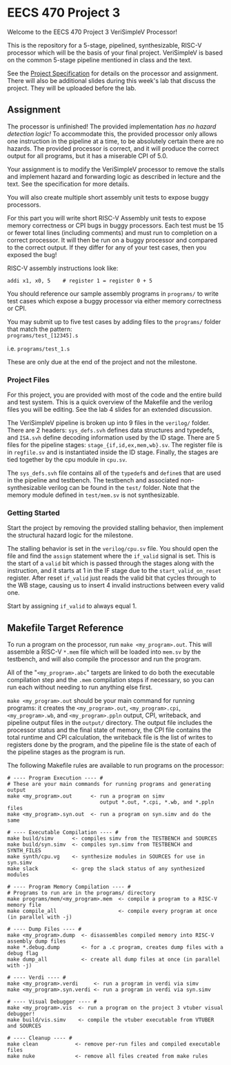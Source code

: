 
# EECS 470 Project 3

Welcome to the EECS 470 Project 3 VeriSimpleV Processor!

This is the repository for a 5-stage, pipelined, synthesizable, RISC-V
processor which will be the basis of your final project. VeriSimpleV is
based on the common 5-stage pipeline mentioned in class and the text.

See the [Project Specification](https://www.eecs.umich.edu/courses/eecs470/labs/p3_specification.pdf)
for details on the processor and assignment. There will also be
additional slides during this week's lab that discuss the project. They
will be uploaded before the lab.

## Assignment

The processor is unfinished! The provided implementation
*has no hazard detection logic!* To accommodate this, the provided
processor only allows one instruction in the pipeline at a time, to be
absolutely certain there are no hazards. The provided processor is
correct, and it will produce the correct output for all programs, but
it has a miserable CPI of 5.0.

Your assignment is to modify the VeriSimpleV processor to remove the
stalls and implement hazard and forwarding logic as described in
lecture and the text. See the specification for more details.

You will also create multiple short assembly unit tests
to expose buggy processors.

For this part you will write short RISC-V Assembly unit tests to expose
memory correctness or CPI bugs in buggy processors. Each test must be 15
or fewer total lines (including comments) and must run to completion on
a correct processor. It will then be run on a buggy processor and
compared to the correct output. If they differ for any of your test
cases, then you exposed the bug!

RISC-V assembly instructions look like:  
```
addi x1, x0, 5    # register 1 = register 0 + 5
```

You should reference our sample assembly programs in `programs/` to
write test cases which expose a buggy processor via either memory
correctness or CPI.

You may submit up to five test cases by adding files to the `programs/`
folder that match the pattern:  
`programs/test_[12345].s`

i.e. `programs/test_1.s`

These are only due at the end of the project and not the milestone.

### Project Files

For this project, you are provided with most of the code and the entire
build and test system. This is a quick overview of the Makefile and the
verilog files you will be editing. See the lab 4 slides for an extended
discussion.

The VeriSimpleV pipeline is broken up into 9 files in the `verilog/`
folder. There are 2 headers: `sys_defs.svh` defines data structures and
typedefs, and `ISA.svh` define decoding information used by the ID
stage. There are 5 files for the pipeline stages:
`stage_{if,id,ex,mem,wb}.sv`. The register file is in `regfile.sv` and
is instantiated inside the ID stage. Finally, the stages are tied
together by the cpu module in `cpu.sv`.

The `sys_defs.svh` file contains all of the `typedef`s and `define`s
that are used in the pipeline and testbench. The testbench and
associated non-synthesizable verilog can be found in the `test/`
folder. Note that the memory module defined in `test/mem.sv` is
not synthesizable.

### Getting Started

Start the project by removing the provided stalling behavior, then
implement the structural hazard logic for the milestone.

The stalling behavior is set in the `verilog/cpu.sv` file. You should
open the file and find the `assign` statement where the `if_valid`
signal is set. This is the start of a `valid` bit which is passed
through the stages along with the instruction, and it starts at 1 in the
IF stage due to the `start_valid_on_reset` register. After reset
`if_valid` just reads the valid bit that cycles through to the WB stage,
causing us to insert 4 invalid instructions between every valid one.

Start by assigning `if_valid` to always equal 1.

## Makefile Target Reference

To run a program on the processor, run `make <my_program>.out`. This
will assemble a RISC-V `*.mem` file which will be loaded into `mem.sv`
by the testbench, and will also compile the processor and run the
program.

All of the "`<my_program>.abc`" targets are linked to do both the
executable compilation step and the `.mem` compilation steps if
necessary, so you can run each without needing to run anything else
first.

`make <my_program>.out` should be your main command for running
programs: it creates the `<my_program>.out`, `<my_program>.cpi`,
`<my_program>.wb`, and `<my_program>.ppln` output, CPI, writeback, and
pipeline output files in the `output/` directory. The output file
includes the processor status and the final state of memory, the CPI
file contains the total runtime and CPI calculation, the writeback file
is the list of writes to registers done by the program, and the pipeline
file is the state of each of the pipeline stages as the program is run.

The following Makefile rules are available to run programs on the
processor:

```
# ---- Program Execution ---- #
# These are your main commands for running programs and generating output
make <my_program>.out      <- run a program on simv
                              output *.out, *.cpi, *.wb, and *.ppln files
make <my_program>.syn.out  <- run a program on syn.simv and do the same

# ---- Executable Compilation ---- #
make build/simv      <- compiles simv from the TESTBENCH and SOURCES
make build/syn.simv  <- compiles syn.simv from TESTBENCH and SYNTH_FILES
make synth/cpu.vg    <- synthesize modules in SOURCES for use in syn.simv
make slack           <- grep the slack status of any synthesized modules

# ---- Program Memory Compilation ---- #
# Programs to run are in the programs/ directory
make programs/mem/<my_program>.mem  <- compile a program to a RISC-V memory file
make compile_all                    <- compile every program at once (in parallel with -j)

# ---- Dump Files ---- #
make <my_program>.dump  <- disassembles compiled memory into RISC-V assembly dump files
make *.debug.dump       <- for a .c program, creates dump files with a debug flag
make dump_all           <- create all dump files at once (in parallel with -j)

# ---- Verdi ---- #
make <my_program>.verdi     <- run a program in verdi via simv
make <my_program>.syn.verdi <- run a program in verdi via syn.simv

# ---- Visual Debugger ---- #
make <my_program>.vis  <- run a program on the project 3 vtuber visual debugger!
make build/vis.simv    <- compile the vtuber executable from VTUBER and SOURCES

# ---- Cleanup ---- #
make clean            <- remove per-run files and compiled executable files
make nuke             <- remove all files created from make rules
```
